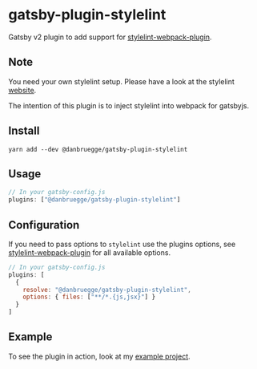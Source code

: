 # gatsby-plugin-stylelint
Gatsby v2 plugin to add support for [stylelint-webpack-plugin][plugin].

## Note
You need your own stylelint setup. Please have a look at the stylelint
[website][stylelint-website].

The intention of this plugin is to inject stylelint into webpack for gatsbyjs.

## Install
`yarn add --dev @danbruegge/gatsby-plugin-stylelint`

## Usage
```javascript
// In your gatsby-config.js
plugins: ["@danbruegge/gatsby-plugin-stylelint"]
```

## Configuration
If you need to pass options to `stylelint` use the plugins options, see
[stylelint-webpack-plugin][options] for all available options.

```javascript
// In your gatsby-config.js
plugins: [
  {
    resolve: "@danbruegge/gatsby-plugin-stylelint",
    options: { files: ["**/*.{js,jsx}"] }
  }
]
```

## Example
To see the plugin in action, look at my [example project][example-project].


[plugin]: https://github.com/webpack-contrib/stylelint-webpack-plugin
[options]: https://github.com/webpack-contrib/stylelint-webpack-plugin#options
[stylelint-website]: https://stylelint.io/
[example-project]: https://github.com/danbruegge/gatsby-starter-default-extended
